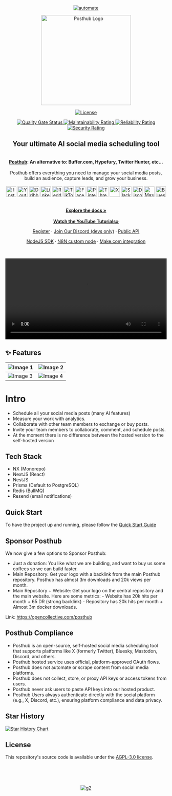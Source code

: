 <p align="center">
  <a href="https://github.com/growchief/growchief">
    <img alt="automate" src="https://github.com/user-attachments/assets/d760188d-8d56-4b05-a6c1-c57e67ef25cd" />
  </a>
</p>

<p align="center">
  <a href="https://posthub.com/" target="_blank">
  <picture>
    <source media="(prefers-color-scheme: dark)" srcset="https://github.com/user-attachments/assets/765e9d72-3ee7-4a56-9d59-a2c9befe2311">
    <img alt="Posthub Logo" src="https://github.com/user-attachments/assets/f0d30d70-dddb-4142-8876-e9aa6ed1cb99" width="280"/>
  </picture>
  </a>
</p>

<p align="center">
<a href="https://opensource.org/license/agpl-v3">
  <img src="https://img.shields.io/badge/License-AGPL%203.0-blue.svg" alt="License">
</a>
</p>

<div align="center">
  <a href="https://sonarqube.ennogelhaus.de/dashboard?id=gitroomhq_posthub_bd4cd369-af44-4d19-903b-c4bdb0b66022">
    <img src="https://sonarqube.ennogelhaus.de/api/project_badges/measure?project=gitroomhq_posthub_bd4cd369-af44-4d19-903b-c4bdb0b66022&metric=alert_status&token=sqb_4ef7409d8d3bb84ff51d945f5a62bc0df93895a9" alt="Quality Gate Status" />
  </a>
  <a href="https://sonarqube.ennogelhaus.de/dashboard?id=gitroomhq_posthub_bd4cd369-af44-4d19-903b-c4bdb0b66022">
    <img src="https://sonarqube.ennogelhaus.de/api/project_badges/measure?project=gitroomhq_posthub_bd4cd369-af44-4d19-903b-c4bdb0b66022&metric=software_quality_maintainability_rating&token=sqb_4ef7409d8d3bb84ff51d945f5a62bc0df93895a9" alt="Maintainability Rating" />
  </a>
  <a href="https://sonarqube.ennogelhaus.de/dashboard?id=gitroomhq_posthub_bd4cd369-af44-4d19-903b-c4bdb0b66022">
    <img src="https://sonarqube.ennogelhaus.de/api/project_badges/measure?project=gitroomhq_posthub_bd4cd369-af44-4d19-903b-c4bdb0b66022&metric=software_quality_reliability_rating&token=sqb_4ef7409d8d3bb84ff51d945f5a62bc0df93895a9" alt="Reliability Rating" />
  </a>
  <a href="https://sonarqube.ennogelhaus.de/dashboard?id=gitroomhq_posthub_bd4cd369-af44-4d19-903b-c4bdb0b66022">
    <img src="https://sonarqube.ennogelhaus.de/api/project_badges/measure?project=gitroomhq_posthub_bd4cd369-af44-4d19-903b-c4bdb0b66022&metric=software_quality_security_rating&token=sqb_4ef7409d8d3bb84ff51d945f5a62bc0df93895a9" alt="Security Rating" />
  </a>
</div>

<div align="center">
  <strong>
  <h2>Your ultimate AI social media scheduling tool</h2><br />
  <a href="https://posthub.com">Posthub</a>: An alternative to: Buffer.com, Hypefury, Twitter Hunter, etc...<br /><br />
  </strong>
  Posthub offers everything you need to manage your social media posts,<br />build an audience, capture leads, and grow your business.
</div>

<div class="flex" align="center">
  <br />
  <img alt="Instagram" src="https://posthub.com/svgs/socials/Instagram.svg" width="32">
  <img alt="Youtube" src="https://posthub.com/svgs/socials/Youtube.svg" width="32">
  <img alt="Dribbble" src="https://posthub.com/svgs/socials/Dribbble.svg" width="32">
  <img alt="Linkedin" src="https://posthub.com/svgs/socials/Linkedin.svg" width="32">
  <img alt="Reddit" src="https://posthub.com/svgs/socials/Reddit.svg" width="32">
  <img alt="TikTok" src="https://posthub.com/svgs/socials/TikTok.svg" width="32">
  <img alt="Facebook" src="https://posthub.com/svgs/socials/Facebook.svg" width="32">
  <img alt="Pinterest" src="https://posthub.com/svgs/socials/Pinterest.svg" width="32">
  <img alt="Threads" src="https://posthub.com/svgs/socials/Threads.svg" width="32">
  <img alt="X" src="https://posthub.com/svgs/socials/X.svg" width="32">
  <img alt="Slack" src="https://posthub.com/svgs/socials/Slack.svg" width="32">
  <img alt="Discord" src="https://posthub.com/svgs/socials/Discord.svg" width="32">
  <img alt="Mastodon" src="https://posthub.com/svgs/socials/Mastodon.svg" width="32">
  <img alt="Bluesky" src="https://posthub.com/svgs/socials/Bluesky.svg" width="32">
</div>

<p align="center">
  <br />
  <a href="https://docs.posthub.com" rel="dofollow"><strong>Explore the docs »</strong></a>
  <br />

  <br />
  <a href="https://youtube.com/@posthubofficial" rel="dofollow"><strong>Watch the YouTube Tutorials»</strong></a>
  <br />
</p>

<p align="center">
  <a href="https://platform.posthub.com">Register</a>
  ·
  <a href="https://discord.posthub.com">Join Our Discord (devs only)</a>
  ·
  <a href="https://docs.posthub.com/public-api">Public API</a><br />
</p>
<p align="center">
  <a href="https://www.npmjs.com/package/@posthub/node">NodeJS SDK</a>
  ·
  <a href="https://www.npmjs.com/package/n8n-nodes-posthub">N8N custom node</a>
  ·
  <a href="https://apps.make.com/posthub">Make.com integration</a>
</p>


<br />

<p align="center">
  <video src="https://github.com/user-attachments/assets/05436a01-19c8-4827-b57f-05a5e7637a67" width="100%" />
</p>

## ✨ Features

| ![Image 1](https://github.com/user-attachments/assets/a27ee220-beb7-4c7e-8c1b-2c44301f82ef) | ![Image 2](https://github.com/user-attachments/assets/eb5f5f15-ed90-47fc-811c-03ccba6fa8a2) |
| ------------------------------------------------------------------------------------------- | ------------------------------------------------------------------------------------------- |
| ![Image 3](https://github.com/user-attachments/assets/d51786ee-ddd8-4ef8-8138-5192e9cfe7c3) | ![Image 4](https://github.com/user-attachments/assets/91f83c89-22f6-43d6-b7aa-d2d3378289fb) |

# Intro

- Schedule all your social media posts (many AI features)
- Measure your work with analytics.
- Collaborate with other team members to exchange or buy posts.
- Invite your team members to collaborate, comment, and schedule posts.
- At the moment there is no difference between the hosted version to the self-hosted version

## Tech Stack

- NX (Monorepo)
- NextJS (React)
- NestJS
- Prisma (Default to PostgreSQL)
- Redis (BullMQ)
- Resend (email notifications)

## Quick Start

To have the project up and running, please follow the [Quick Start Guide](https://docs.posthub.com/quickstart)

## Sponsor Posthub

We now give a few options to Sponsor Posthub:
- Just a donation: You like what we are building, and want to buy us some coffees so we can build faster.
- Main Repository: Get your logo with a backlink from the main Posthub repository. Posthub has almost 3m downloads and 20k views per month.
- Main Repository + Website: Get your logo on the central repository and the main website. Here are some metrics: - Website has 20k hits per month + 65 DR (strong backlink) - Repository has 20k hits per month + Almost 3m docker downloads.

Link: https://opencollective.com/posthub

## Posthub Compliance

- Posthub is an open-source, self-hosted social media scheduling tool that supports platforms like X (formerly Twitter), Bluesky, Mastodon, Discord, and others.
- Posthub hosted service uses official, platform-approved OAuth flows.
- Posthub does not automate or scrape content from social media platforms.
- Posthub does not collect, store, or proxy API keys or access tokens from users.
- Posthub never ask users to paste API keys into our hosted product.
- Posthub Users always authenticate directly with the social platform (e.g., X, Discord, etc.), ensuring platform compliance and data privacy.

## Star History

[![Star History Chart](https://api.star-history.com/svg?repos=gitroomhq/posthub&type=Date)](https://www.star-history.com/#gitroomhq/posthub&Date)

## License

This repository's source code is available under the [AGPL-3.0 license](LICENSE).

<br /><br /><br />

<p align="center">
  <a href="https://www.g2.com/products/posthub/take_survey" target="blank"><img alt="g2" src="https://github.com/user-attachments/assets/892cb74c-0b49-4589-b2f5-fbdbf7a98f66" /></a>
</p>
